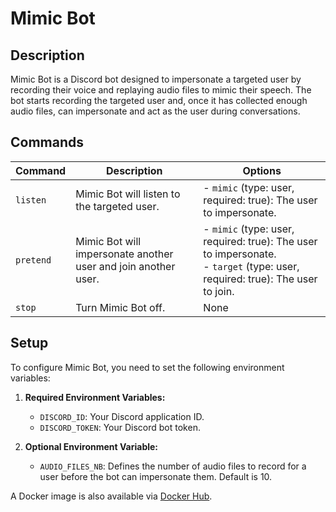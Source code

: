 # Mimic Bot

## Description

Mimic Bot is a Discord bot designed to impersonate a targeted user by recording their voice and replaying audio files to mimic their speech. The bot starts recording the targeted user and, once it has collected enough audio files, can impersonate and act as the user during conversations.

## Commands

| Command  | Description                                                                                  | Options                                                                                                                                                      |
|----------|----------------------------------------------------------------------------------------------|--------------------------------------------------------------------------------------------------------------------------------------------------------------|
| `listen` | Mimic Bot will listen to the targeted user.                                                  | - `mimic` (type: user, required: true): The user to impersonate.                                                                                              |
| `pretend`| Mimic Bot will impersonate another user and join another user.                               | - `mimic` (type: user, required: true): The user to impersonate. <br> - `target` (type: user, required: true): The user to join.                             |
| `stop`   | Turn Mimic Bot off.                                                                          | None                                                                                                                                                         |

## Setup

To configure Mimic Bot, you need to set the following environment variables:

1. **Required Environment Variables:**
   - `DISCORD_ID`: Your Discord application ID.
   - `DISCORD_TOKEN`: Your Discord bot token.

2. **Optional Environment Variable:**
   - `AUDIO_FILES_NB`: Defines the number of audio files to record for a user before the bot can impersonate them. Default is 10. 

A Docker image is also available via [Docker Hub](https://hub.docker.com/r/pekno/mimicbot).